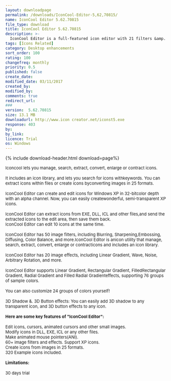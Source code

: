 ```yaml
---
layout: downloadpage
permalink: /downloads/IconCool-Editor-5,62,70815/
name: IconCool Editor 5.62.70815
file_type: download
title: IconCool Editor 5.62.70815
description: >-
  IconCool Editor is a full-featured icon editor with 21 filters &amp. 13 effects
tags: [Icons Related]
category: Desktop enhancements
sort_order: 100
rating: 100
changefreq: monthly
priority: 0.5
published: false
create_date: 
modified_date: 03/11/2017
created_by: 
modified_by: 
comments: true
redirect_url: 
### 
version:  5.62.70815
size: 13.1 MB
downloadurl: http://www.icon creator.net/iconst5.exe
response: 403
by: 
by_link: 
licence: Trial 
os: Windows
---
```


{% include download-header.html download=page%}

<p style="fix-download-text !important">
<p><font size="2"><p>Iconcool lets you manage, search, extract, convert, enlarge or contract icons. <br />
<br />
It includes an icon library, and lets you search for icons withkeywords. You can extract icons within files or create icons byconverting images in 25 formats.<br />
<br />
IconCool Editor can create and edit icons for Windows XP in 32-bitcolor depth with an alpha channel. Now, you can easily createwonderful, semi-transparent XP icons. <br />
<br />
IconCool Editor can extract icons from EXE, DLL, ICL and other files,and send the extracted icons to the edit area, then save them back. <br />
IconCool Editor can edit 10 icons at the same time. <br />
<br />
IconCool Editor has 50 image filters, including Blurring, Sharpening,Embossing, Diffusing, Color Balance, and more.IconCool Editor is anicon utility that manage, search, extract, convert, enlarge or contracticons and includes an icon library.<br />
<br />
IconCool Editor has 20 image effects, including Linear Gradient, Wave, Noise, Arbitrary Rotation, and more.<br />
<br />
IconCool Editor supports Linear Gradient, Rectangular Gradient, FilledRectangular Gradient, Radial Gradient and Filled Radial Gradienteffects, supporting 76 groups of sample colors. <br />
<br />
You can also customize 24 groups of colors yourself!<br />
<br />
3D Shadow &amp;. 3D Button effects: You can easily add 3D shadow to any transparent icon, and 3D button effects to any icon.<br />
<br />
<span><strong>Here are some key features of "IconCool Editor":</strong></span><br />
<br />
Edit icons, cursors, animated cursors and other small images.<br />
Modify icons in DLL, EXE, ICL or any other files.<br />
Make animated mouse pointers(ANI).<br />
60+ image filters and effects. Support XP icons.<br />
Create icons from images in 25 formats.<br />
320 Example icons included.<br />
<br />
<span><strong>Limitations:</strong></span><br />
<br />
30 days trial</p></p></p>
